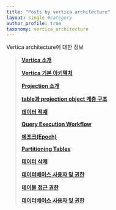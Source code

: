 ```yaml
---
title: "Posts by vertica architecture"
layout: single #category
author_profile: true
taxonomy: vertica_architecture
---
```

Vertica architecture에 대한 정보


> **[Vertica 소개](/vertica_architecture/Vertica_architecture_1000/)**  
> 
> **[Vertica 기본 아키텍처](/vertica_architecture/Vertica_architecture_1010/)**  
> 
> **[Projection 소개](/vertica_architecture/Vertica_architecture_1020/)**  
> 
> **[table과 projection object 계층 구조](/vertica_architecture/Vertica_architecture_1030/)**  
> 
> **[데이터 적재](/vertica_architecture/Vertica_architecture_1040/)**  
> 
> **[Query Execution Workflow](/vertica_architecture/Vertica_architecture_1050/)**  
> 
> **[에포크(Epoch)](/vertica_architecture/Vertica_architecture_1060/)**  
> 
> **[Partitioning Tables](/vertica_architecture/Vertica_architecture_1070/)**  
> 
> **[데이터 삭제](/vertica_architecture/Vertica_architecture_1080/)**  
> 
> **[데이터베이스 사용자 및 권한](/vertica_architecture/Vertica_architecture_1090/)**  
> 
> **[테이블 접근 권한](/vertica_architecture/Vertica_architecture_1100/)**  
> 
> **[데이터베이스 사용자 및 권한](/vertica_architecture/Vertica_architecture_1110/)**  
> 







